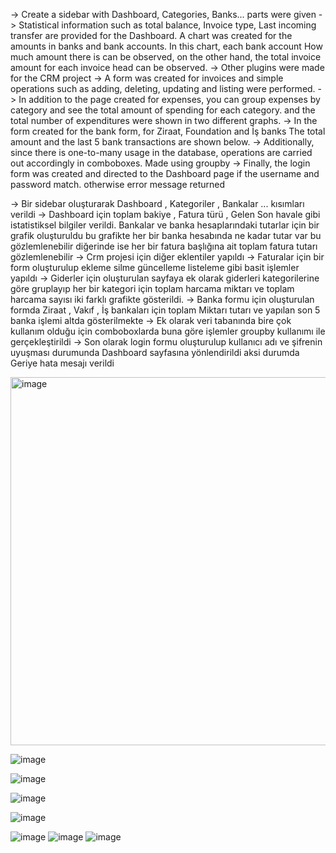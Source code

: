 -> Create a sidebar with Dashboard, Categories, Banks...
parts were given
-> Statistical information such as total balance, Invoice type, Last incoming transfer are provided for the Dashboard.
A chart was created for the amounts in banks and bank accounts. In this chart, each bank account
How much amount there is can be observed, on the other hand, the total invoice amount for each invoice head can be observed.
-> Other plugins were made for the CRM project
-> A form was created for invoices and simple operations such as adding, deleting, updating and listing were performed.
-> In addition to the page created for expenses, you can group expenses by category and see the total amount of spending for each category.
and the total number of expenditures were shown in two different graphs.
-> In the form created for the bank form, for Ziraat, Foundation and İş banks
The total amount and the last 5 bank transactions are shown below.
-> Additionally, since there is one-to-many usage in the database, operations are carried out accordingly in comboboxes.
 Made using groupby
 -> Finally, the login form was created and directed to the Dashboard page if the username and password match.
 otherwise error message returned

-> Bir sidebar oluşturarak Dashboard , Kategoriler , Bankalar ...
kısımları verildi
-> Dashboard için toplam bakiye , Fatura türü , Gelen Son havale gibi istatistiksel bilgiler verildi.
Bankalar ve banka hesaplarındaki tutarlar için bir grafik oluşturuldu bu grafikte her bir banka hesabında
ne kadar tutar var bu gözlemlenebilir diğerinde ise her bir fatura başlığına ait toplam fatura tutarı gözlemlenebilir
-> Crm projesi için diğer eklentiler yapıldı
-> Faturalar için bir form oluşturulup ekleme silme güncelleme listeleme gibi basit işlemler yapıldı
-> Giderler için oluşturulan sayfaya ek olarak giderleri kategorilerine göre gruplayıp her bir kategori için toplam harcama miktarı
ve toplam harcama sayısı iki farklı grafikte gösterildi.
-> Banka formu için oluşturulan formda Ziraat , Vakıf , İş bankaları için
toplam Miktarı tutarı ve yapılan son 5 banka işlemi altda gösterilmekte
-> Ek olarak veri tabanında bire çok kullanım olduğu için comboboxlarda buna göre işlemler
 groupby kullanımı ile gerçekleştirildi
 -> Son olarak login formu oluşturulup kullanıcı adı ve şifrenin uyuşması durumunda Dashboard sayfasına yönlendirildi
 aksi durumda Geriye hata mesajı verildi
 
<img width="589" alt="image" src="https://github.com/user-attachments/assets/3c03e9e4-56d6-405a-9bf4-09878e37abf5" />

 ![image](https://github.com/user-attachments/assets/054418fc-6906-4b66-8164-895a2151e7ed)

![image](https://github.com/user-attachments/assets/07ecb526-fcd1-4c8e-b41d-793ccfc2dfdb)

![image](https://github.com/user-attachments/assets/180e168f-3871-4c95-8392-573895781faa)

![image](https://github.com/user-attachments/assets/cfbc541c-2f83-47ed-91bb-52f04c257b32)

![image](https://github.com/user-attachments/assets/e6f9c1a8-4987-4102-9cb3-ef98d7fc0368)
![image](https://github.com/user-attachments/assets/9ddb6138-0986-4a4e-bfbd-545ee07652af)
![image](https://github.com/user-attachments/assets/94497f9e-9044-4627-a028-bb0bf19b17e5)


